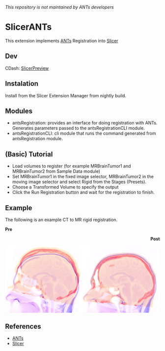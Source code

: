 *This repository is not maintained by ANTs developers*

# SlicerANTs

This extension implements [ANTs](https://github.com/ANTsX/ANTs) Registration into [Slicer](https://github.com/Slicer/Slicer)

## Dev

CDash: [SlicerPreview](https://slicer.cdash.org/index.php?project=SlicerPreview&filtercount=1&showfilters=1&field1=buildname&compare1=63&value1=SlicerANTs)
## Instalation

Install from the Slicer Extension Manager from nightly build.

## Modules

- antsRegistration: provides an interface for doing registration with ANTs. Generates parameters passed to the antsRegistrationCLI module.
- antsRegistrationCLI: cli module that runs the command generated from antsRegistration module.

## (Basic) Tutorial

- Load volumes to register (for example MRBrainTumor1 and MRBrainTumor2 from Sample Data module)
- Set MRBrainTumor1 in the fixed image selector, MRBrainTumor2 in the moving image selector and select Rigid from the Stages (Presets).
- Choose a Transformed Volume to specify the output
- Click the Run Registration button and wait for the registration to finish.

## Example

The following is an example CT to MR rigid registration.

**Pre** <div align="right">**Post**

<div align="left">

![Example](Documentation/MR-CT_example.png?raw=true)

## References

- [ANTs](https://pubmed.ncbi.nlm.nih.gov/?term=%22Tustison+N%22+AND+%22Avants+B%22)
- [Slicer](https://www.slicer.org/wiki/CitingSlicer)